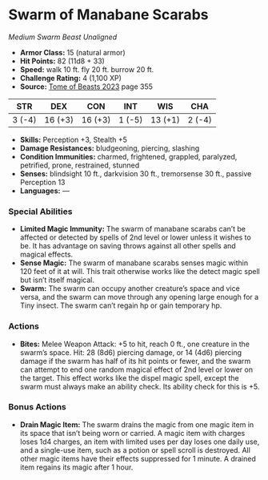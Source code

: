 # Swarm of Manabane Scarabs

*Medium* *Swarm* *Beast* *Unaligned*

- **Armor Class:** 15 (natural armor)
- **Hit Points:** 82 (11d8 + 33)
- **Speed:** walk 10 ft. fly 20 ft. burrow 20 ft.
- **Challenge Rating:** 4 (1,100 XP)
- **Source:** [Tome of Beasts 2023](https://koboldpress.com/kpstore/product/tome-of-beasts-1-2023-edition/) page 355

| STR | DEX | CON | INT | WIS | CHA |
| --- | --- | --- | --- | --- | --- |
| 3 (-4) | 16 (+3) | 16 (+3) | 1 (-5) | 13 (+1) | 2 (-4) |

- **Skills:** Perception +3, Stealth +5
- **Damage Resistances:** bludgeoning, piercing, slashing
- **Condition Immunities:** charmed, frightened, grappled, paralyzed, petrified, prone, restrained, stunned
- **Senses:** blindsight 10 ft., darkvision 30 ft., tremorsense 30 ft., passive Perception 13
- **Languages:** —

### Special Abilities

- **Limited Magic Immunity:** The swarm of manabane scarabs can’t be affected or detected by spells of 2nd level or lower unless it wishes to be. It has advantage on saving throws against all other spells and magical effects.
- **Sense Magic:** The swarm of manabane scarabs senses magic within 120 feet of it at will. This trait otherwise works like the detect magic spell but isn’t itself magical.
- **Swarm:** The swarm can occupy another creature’s space and vice versa, and the swarm can move through any opening large enough for a Tiny insect. The swarm can’t regain hp or gain temporary hp.

### Actions

- **Bites:** Melee Weapon Attack: +5 to hit, reach 0 ft., one creature in the swarm’s space. Hit: 28 (8d6) piercing damage, or 14 (4d6) piercing damage if the swarm has half of its hit points or fewer, and the swarm can attempt to end one random magical effect of 2nd level or lower on the target. This effect works like the dispel magic spell, except the swarm must always make an ability check. Its ability check for this is +5.

### Bonus Actions

- **Drain Magic Item:** The swarm drains the magic from one magic item in its space that isn’t being worn or carried. A magic item with charges loses 1d4 charges, an item with limited uses per day loses one daily use, and a single-use item, such as a potion or spell scroll is destroyed. All other magic items have their effects suppressed for 1 minute. A drained item regains its magic after 1 hour.
